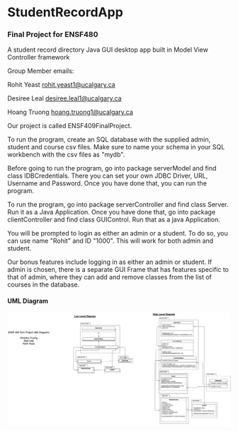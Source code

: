 # StudentRecordApp
### Final Project for ENSF480
A student record directory Java GUI desktop app built in Model View Controller framework

Group Member emails:

Rohit Yeast
rohit.yeast1@ucalgary.ca

Desiree Leal
desiree.leal1@ucalgary.ca

Hoang Truong
hoang.truong1@ucalgary.ca

Our project is called ENSF409FinalProject.

To run the program, create an SQL database with the supplied admin, student and course csv files.  Make sure to name your schema in your SQL workbench with the csv files as "mydb". 

Before going to run the program, go into package serverModel and find class IDBCredentials. There you can set your own JDBC Driver, URL, Username and Password. Once you have done that, you can run the program.

To run the program, go into package serverController and find class Server. Run it as a Java Application. Once you have done that, go into package clientController and find class GUIControl. Run that as a java Application. 

You will be prompted to login as either an admin or a student. To do so, you can use name "Rohit" and ID "1000". This will work for both admin and student.

Our bonus features include logging in as either an admin or student. If admin is chosen, there is a separate GUI Frame that has features specific to that of admin, where they can add and remove classes from the list of courses in the database.

#### UML Diagram
![alt text](https://github.com/xtinatruong/StudentRecordApp/blob/main/FinalProject%20UML.drawio.png)
